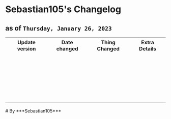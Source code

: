 # Sebastian105's Changelog
## as of `Thursday, January 26, 2023`

<table>
  <tr>
    <th>Update version</th>
    <th>Date changed</th>
    <th>Thing Changed</th>
    <th>Extra Details</th>
  </tr>
  <tr>
    <td></td><!--Update version-->
    <td></td><!--Date Changed-->
    <td></td><!--Thing Changed-->
    <td></td><!--extra details-->
  </tr>
  <tr>
    <td></td><!--Update version-->
    <td></td><!--Date Changed-->
    <td></td><!--Thing Changed-->
    <td></td><!--extra details-->
  </tr>
  <tr>
    <td></td><!--Update version-->
    <td></td><!--Date Changed-->
    <td></td><!--Thing Changed-->
    <td></td><!--extra details-->
  </tr>
  <tr>
    <td></td><!--Update version-->
    <td></td><!--Date Changed-->
    <td></td><!--Thing Changed-->
    <td></td><!--extra details-->
  </tr>
  <tr>
    <td></td><!--Update version-->
    <td></td><!--Date Changed-->
    <td></td><!--Thing Changed-->
    <td></td><!--extra details-->
  </tr>
  <tr>
    <td></td><!--Update version-->
    <td></td><!--Date Changed-->
    <td></td><!--Thing Changed-->
    <td></td><!--extra details-->
  </tr>
  <tr>
    <td></td><!--Update version-->
    <td></td><!--Date Changed-->
    <td></td><!--Thing Changed-->
    <td></td><!--extra details-->
  </tr>
  <tr>
    <td></td><!--Update version-->
    <td></td><!--Date Changed-->
    <td></td><!--Thing Changed-->
    <td></td><!--extra details-->
  </tr>
  <tr>
    <td></td><!--Update version-->
    <td></td><!--Date Changed-->
    <td></td><!--Thing Changed-->
    <td></td><!--extra details-->
  </tr>
  <tr>
    <td></td><!--Update version-->
    <td></td><!--Date Changed-->
    <td></td><!--Thing Changed-->
    <td></td><!--extra details-->
  </tr>
  <tr>
    <td></td><!--Update version-->
    <td></td><!--Date Changed-->
    <td></td><!--Thing Changed-->
    <td></td><!--extra details-->
  </tr>
  <tr>
    <td></td><!--Update version-->
    <td></td><!--Date Changed-->
    <td></td><!--Thing Changed-->
    <td></td><!--extra details-->
  </tr>
  <tr>
    <td></td><!--Update version-->
    <td></td><!--Date Changed-->
    <td></td><!--Thing Changed-->
    <td></td><!--extra details-->
  </tr>
  <tr>
    <td></td><!--Update version-->
    <td></td><!--Date Changed-->
    <td></td><!--Thing Changed-->
    <td></td><!--extra details-->
  </tr>
  <tr>
    <td></td><!--Update version-->
    <td></td><!--Date Changed-->
    <td></td><!--Thing Changed-->
    <td></td><!--extra details-->
  </tr>
  <tr>
    <td></td><!--Update version-->
    <td></td><!--Date Changed-->
    <td></td><!--Thing Changed-->
    <td></td><!--extra details-->
  </tr>
  <tr>
    <td></td><!--Update version-->
    <td></td><!--Date Changed-->
    <td></td><!--Thing Changed-->
    <td></td><!--extra details-->
  </tr>
  <tr>
    <td></td><!--Update version-->
    <td></td><!--Date Changed-->
    <td></td><!--Thing Changed-->
    <td></td><!--extra details-->
  </tr>
  <tr>
    <td></td><!--Update version-->
    <td></td><!--Date Changed-->
    <td></td><!--Thing Changed-->
    <td></td><!--extra details-->
  </tr>
  <tr>
    <td></td><!--Update version-->
    <td></td><!--Date Changed-->
    <td></td><!--Thing Changed-->
    <td></td><!--extra details-->
  </tr>
  <tr>
    <td></td><!--Update version-->
    <td></td><!--Date Changed-->
    <td></td><!--Thing Changed-->
    <td></td><!--extra details-->
  </tr>
  <tr>
    <td></td><!--Update version-->
    <td></td><!--Date Changed-->
    <td></td><!--Thing Changed-->
    <td></td><!--extra details-->
  </tr>
  <tr>
    <td></td><!--Update version-->
    <td></td><!--Date Changed-->
    <td></td><!--Thing Changed-->
    <td></td><!--extra details-->
  </tr>
  <tr>
    <td></td><!--Update version-->
    <td></td><!--Date Changed-->
    <td></td><!--Thing Changed-->
    <td></td><!--extra details-->
  </tr>
  <tr>
    <td></td><!--Update version-->
    <td></td><!--Date Changed-->
    <td></td><!--Thing Changed-->
    <td></td><!--extra details-->
  </tr>
  <tr>
    <td></td><!--Update version-->
    <td></td><!--Date Changed-->
    <td></td><!--Thing Changed-->
    <td></td><!--extra details-->
  </tr>
</table>
# By ***Sebastian105***
